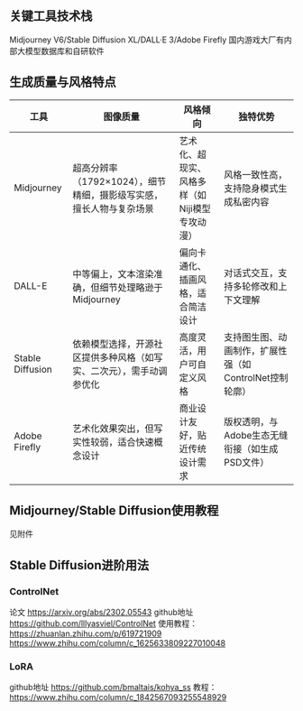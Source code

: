 ## 关键工具技术栈
Midjourney V6/Stable Diffusion XL/DALL·E 3/Adobe Firefly
国内游戏大厂有内部大模型数据库和自研软件

## 生成质量与风格特点
| 工具 | 图像质量 | 风格倾向 | 独特优势 |
| --- | --- | --- | --- |
| Midjourney |超高分辨率（1792×1024），细节精细，摄影级写实感，擅长人物与复杂场景 | 艺术化、超现实、风格多样（如Niji模型专攻动漫） | 风格一致性高，支持隐身模式生成私密内容 |
| DALL-E | 中等偏上，文本渲染准确，但细节处理略逊于Midjourney | 偏向卡通化、插画风格，适合简洁设计 | 对话式交互，支持多轮修改和上下文理解 |
| Stable Diffusion | 依赖模型选择，开源社区提供多种风格（如写实、二次元），需手动调参优化 | 高度灵活，用户可自定义风格 | 支持图生图、动画制作，扩展性强（如ControlNet控制轮廓） |
| Adobe Firefly | 艺术化效果突出，但写实性较弱，适合快速概念设计 | 商业设计友好，贴近传统设计需求 | 版权透明，与Adobe生态无缝衔接（如生成PSD文件） |

## Midjourney/Stable Diffusion使用教程
见附件

## Stable Diffusion进阶用法
### ControlNet
论文 https://arxiv.org/abs/2302.05543
github地址 https://github.com/lllyasviel/ControlNet
使用教程：
https://zhuanlan.zhihu.com/p/619721909
https://www.zhihu.com/column/c_1625633809227010048

### LoRA
github地址 https://github.com/bmaltais/kohya_ss
教程：
https://www.zhihu.com/column/c_1842567093255548929
